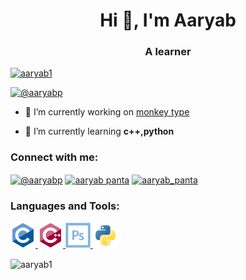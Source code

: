 <h1 align="center">Hi 👋, I'm Aaryab</h1>
<h3 align="center">A learner</h3>

<p align="left"> <a href="https://github.com/ryo-ma/github-profile-trophy"><img src="https://github-profile-trophy.vercel.app/?username=aaryab1" alt="aaryab1" /></a> </p>

<p align="left"> <a href="https://twitter.com/@aaryabp" target="blank"><img src="https://img.shields.io/twitter/follow/@aaryabp?logo=twitter&style=for-the-badge" alt="@aaryabp" /></a> </p>

- 🔭 I’m currently working on [monkey type](https://monkeytype.com/)

- 🌱 I’m currently learning **c++,python**

<h3 align="left">Connect with me:</h3>
<p align="left">
<a href="https://twitter.com/@aaryabp" target="blank"><img align="center" src="https://raw.githubusercontent.com/rahuldkjain/github-profile-readme-generator/master/src/images/icons/Social/twitter.svg" alt="@aaryabp" height="30" width="40" /></a>
<a href="https://fb.com/aaryab panta" target="blank"><img align="center" src="https://raw.githubusercontent.com/rahuldkjain/github-profile-readme-generator/master/src/images/icons/Social/facebook.svg" alt="aaryab panta" height="30" width="40" /></a>
<a href="https://instagram.com/aaryab_panta" target="blank"><img align="center" src="https://raw.githubusercontent.com/rahuldkjain/github-profile-readme-generator/master/src/images/icons/Social/instagram.svg" alt="aaryab_panta" height="30" width="40" /></a>
</p>

<h3 align="left">Languages and Tools:</h3>
<p align="left"> <a href="https://www.cprogramming.com/" target="_blank" rel="noreferrer"> <img src="https://raw.githubusercontent.com/devicons/devicon/master/icons/c/c-original.svg" alt="c" width="40" height="40"/> </a> <a href="https://www.w3schools.com/cpp/" target="_blank" rel="noreferrer"> <img src="https://raw.githubusercontent.com/devicons/devicon/master/icons/cplusplus/cplusplus-original.svg" alt="cplusplus" width="40" height="40"/> </a> <a href="https://www.photoshop.com/en" target="_blank" rel="noreferrer"> <img src="https://raw.githubusercontent.com/devicons/devicon/master/icons/photoshop/photoshop-line.svg" alt="photoshop" width="40" height="40"/> </a> <a href="https://www.python.org" target="_blank" rel="noreferrer"> <img src="https://raw.githubusercontent.com/devicons/devicon/master/icons/python/python-original.svg" alt="python" width="40" height="40"/> </a> </p>

<p><img align="center" src="https://github-readme-stats.vercel.app/api/top-langs?username=aaryab1&show_icons=true&locale=en&layout=compact" alt="aaryab1" /></p>
